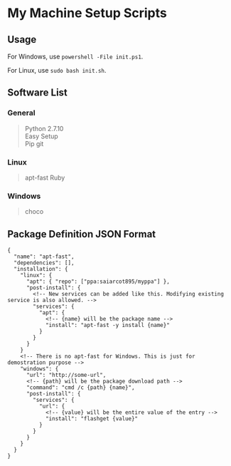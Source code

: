 # My Machine Setup Scripts

## Usage

For Windows, use `powershell -File init.ps1`.

For Linux, use `sudo bash init.sh`.

## Software List

### General

> Python 2.7.10  
> Easy Setup  
> Pip
> git

### Linux

> apt-fast
> Ruby

### Windows

> choco

## Package Definition JSON Format

```
{
  "name": "apt-fast",
  "dependencies": [],
  "installation": {
    "linux": {
      "apt": { "repo": ["ppa:saiarcot895/myppa"] },
      "post-install": {
        <!-- New services can be added like this. Modifying existing service is also allowed. -->
        "services": {
          "apt": {
            <!-- {name} will be the package name -->
            "install": "apt-fast -y install {name}"
          }
        }
      }
    }
    <!-- There is no apt-fast for Windows. This is just for demostration purpose -->
    "windows": {
      "url": "http://some-url",
      <!-- {path} will be the package download path -->
      "command": "cmd /c {path} {name}",
      "post-install": {
        "services": {
          "url": {
            <!-- {value} will be the entire value of the entry -->
            "install": "flashget {value}"
          }
        }
      }
    }
  }
}
```
